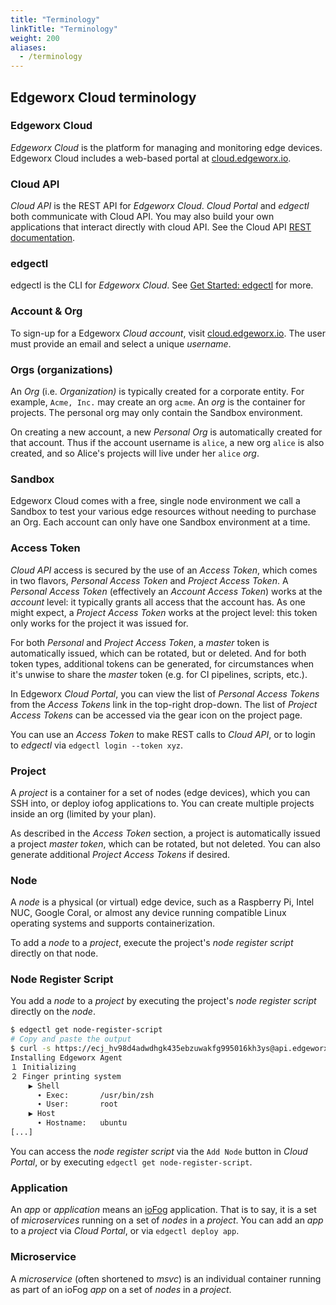 ```yaml
---
title: "Terminology"
linkTitle: "Terminology"
weight: 200
aliases:
  - /terminology
---
```


## Edgeworx Cloud terminology

### Edgeworx Cloud

_Edgeworx Cloud_ is the platform for managing and monitoring edge devices. Edgeworx Cloud includes a
web-based portal at [cloud.edgeworx.io](https://cloud.edgeworx.io).

### Cloud API
<!-- TODO add correct link below, might be https://api.edgeworx.io/v1/docs -->
_Cloud API_ is the REST API for _Edgeworx Cloud_. _Cloud Portal_ and _edgectl_ both communicate with
Cloud API. You may also build your own applications that interact directly with cloud API. See the
Cloud API [REST documentation](https://edgeworx.io).

### edgectl

edgectl is the CLI for _Edgeworx Cloud_. See [Get Started: edgectl](/docs/cloud/edgectl) for more.

### Account & Org

To sign-up for a Edgeworx _Cloud_ _account_, visit [cloud.edgeworx.io](https://cloud.edgeworx.io). The user
must provide an email and select a unique _username_.

### Orgs (organizations)

An _Org_ (i.e. _Organization)_ is typically created for a corporate entity. For
example, `Acme, Inc.` may create an org `acme`. An _org_ is the container for projects. The personal org may only contain the Sandbox environment.

On creating a new account, a new _Personal Org_ is automatically created for that account. Thus if
the account username is `alice`, a new org `alice` is also created, and so Alice's projects will
live under her `alice` _org_.

### Sandbox

Edgeworx Cloud comes with a free, single node environment we call a Sandbox to test your various edge resources without needing to purchase an Org. Each account can only have one Sandbox environment at a time.

### Access Token

_Cloud API_ access is secured by the use of an _Access Token_, which comes in two flavors, _Personal
Access Token_ and _Project Access Token_. A _Personal Access Token_ (effectively an _Account Access
Token_) works at the _account_ level: it typically grants all access that the account has. As one
might expect, a _Project Access Token_ works at the project level: this token only works for the
project it was issued for.

For both _Personal_ and _Project Access Token_, a _master_ token is automatically issued, which can
be rotated, but or deleted. And for both token types, additional tokens can be generated, for
circumstances when it's unwise to share the _master_ token (e.g. for CI pipelines, scripts, etc.).

In Edgeworx _Cloud Portal_, you can view the list of _Personal Access Tokens_ from the _Access Tokens_
link in the top-right drop-down. The list of _Project Access Tokens_ can be accessed via the gear
icon on the project page.

You can use an _Access Token_ to make REST calls to _Cloud API_, or to login to _edgectl_
via `edgectl login --token xyz`.

### Project

A _project_ is a container for a set of nodes (edge devices), which you can SSH into, or deploy
iofog applications to. You can create multiple projects inside an org (limited by your plan).

As described in the _Access Token_ section, a project is automatically issued a project _master
token_, which can be rotated, but not deleted. You can also generate additional _Project Access
Tokens_ if desired.

### Node

A _node_ is a physical (or virtual) edge device, such as a Raspberry Pi, Intel NUC, Google Coral, or
almost any device running compatible Linux operating systems and supports containerization.

To add a _node_ to a _project_, execute the project's _node register script_ directly on that node.

### Node Register Script

You add a _node_ to a _project_ by executing the project's _node register script_ directly on the
_node_.

```bash
$ edgectl get node-register-script
# Copy and paste the output
$ curl -s https://ecj_hv98d4adwdhgk435ebzuwakfg995016kh3ys@api.edgeworx.io/v1/project/6077569f-4351-4245-a3e2-41d2452857d5/node-register-script | sudo bash
Installing Edgeworx Agent
１ Initializing
２ Finger printing system
    ▶ Shell
      ∙ Exec:       /usr/bin/zsh
      ∙ User:       root
    ▶ Host
      ∙ Hostname:   ubuntu
[...]
```

You can access the _node register script_ via the `Add Node` button in _Cloud Portal_, or by
executing `edgectl get node-register-script`.

### Application

An _app_ or _application_ means
an [ioFog](https://iofog.org/docs/2/developing-microservices/overview.html) application. That is to
say, it is a set of _microservices_ running on a set of _nodes_ in a _project_. You can add an _app_
to a _project_ via _Cloud Portal_, or via `edgectl deploy app`.

### Microservice

A _microservice_ (often shortened to _msvc_) is an individual container running as part of an
ioFog _app_ on a set of _nodes_ in a _project_.
